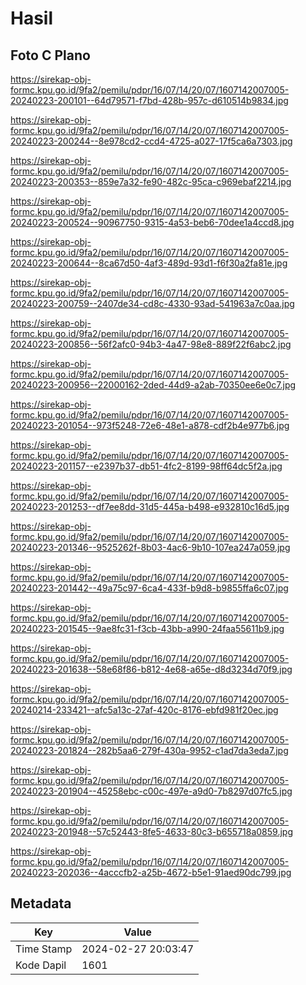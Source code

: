 # Hasil

## Foto C Plano

https://sirekap-obj-formc.kpu.go.id/9fa2/pemilu/pdpr/16/07/14/20/07/1607142007005-20240223-200101--64d79571-f7bd-428b-957c-d610514b9834.jpg

https://sirekap-obj-formc.kpu.go.id/9fa2/pemilu/pdpr/16/07/14/20/07/1607142007005-20240223-200244--8e978cd2-ccd4-4725-a027-17f5ca6a7303.jpg

https://sirekap-obj-formc.kpu.go.id/9fa2/pemilu/pdpr/16/07/14/20/07/1607142007005-20240223-200353--859e7a32-fe90-482c-95ca-c969ebaf2214.jpg

https://sirekap-obj-formc.kpu.go.id/9fa2/pemilu/pdpr/16/07/14/20/07/1607142007005-20240223-200524--90967750-9315-4a53-beb6-70dee1a4ccd8.jpg

https://sirekap-obj-formc.kpu.go.id/9fa2/pemilu/pdpr/16/07/14/20/07/1607142007005-20240223-200644--8ca67d50-4af3-489d-93d1-f6f30a2fa81e.jpg

https://sirekap-obj-formc.kpu.go.id/9fa2/pemilu/pdpr/16/07/14/20/07/1607142007005-20240223-200759--2407de34-cd8c-4330-93ad-541963a7c0aa.jpg

https://sirekap-obj-formc.kpu.go.id/9fa2/pemilu/pdpr/16/07/14/20/07/1607142007005-20240223-200856--56f2afc0-94b3-4a47-98e8-889f22f6abc2.jpg

https://sirekap-obj-formc.kpu.go.id/9fa2/pemilu/pdpr/16/07/14/20/07/1607142007005-20240223-200956--22000162-2ded-44d9-a2ab-70350ee6e0c7.jpg

https://sirekap-obj-formc.kpu.go.id/9fa2/pemilu/pdpr/16/07/14/20/07/1607142007005-20240223-201054--973f5248-72e6-48e1-a878-cdf2b4e977b6.jpg

https://sirekap-obj-formc.kpu.go.id/9fa2/pemilu/pdpr/16/07/14/20/07/1607142007005-20240223-201157--e2397b37-db51-4fc2-8199-98ff64dc5f2a.jpg

https://sirekap-obj-formc.kpu.go.id/9fa2/pemilu/pdpr/16/07/14/20/07/1607142007005-20240223-201253--df7ee8dd-31d5-445a-b498-e932810c16d5.jpg

https://sirekap-obj-formc.kpu.go.id/9fa2/pemilu/pdpr/16/07/14/20/07/1607142007005-20240223-201346--9525262f-8b03-4ac6-9b10-107ea247a059.jpg

https://sirekap-obj-formc.kpu.go.id/9fa2/pemilu/pdpr/16/07/14/20/07/1607142007005-20240223-201442--49a75c97-6ca4-433f-b9d8-b9855ffa6c07.jpg

https://sirekap-obj-formc.kpu.go.id/9fa2/pemilu/pdpr/16/07/14/20/07/1607142007005-20240223-201545--9ae8fc31-f3cb-43bb-a990-24faa55611b9.jpg

https://sirekap-obj-formc.kpu.go.id/9fa2/pemilu/pdpr/16/07/14/20/07/1607142007005-20240223-201638--58e68f86-b812-4e68-a65e-d8d3234d70f9.jpg

https://sirekap-obj-formc.kpu.go.id/9fa2/pemilu/pdpr/16/07/14/20/07/1607142007005-20240214-233421--afc5a13c-27af-420c-8176-ebfd981f20ec.jpg

https://sirekap-obj-formc.kpu.go.id/9fa2/pemilu/pdpr/16/07/14/20/07/1607142007005-20240223-201824--282b5aa6-279f-430a-9952-c1ad7da3eda7.jpg

https://sirekap-obj-formc.kpu.go.id/9fa2/pemilu/pdpr/16/07/14/20/07/1607142007005-20240223-201904--45258ebc-c00c-497e-a9d0-7b8297d07fc5.jpg

https://sirekap-obj-formc.kpu.go.id/9fa2/pemilu/pdpr/16/07/14/20/07/1607142007005-20240223-201948--57c52443-8fe5-4633-80c3-b655718a0859.jpg

https://sirekap-obj-formc.kpu.go.id/9fa2/pemilu/pdpr/16/07/14/20/07/1607142007005-20240223-202036--4acccfb2-a25b-4672-b5e1-91aed90dc799.jpg


## Metadata

| Key        | Value               |
| ---------- | ------------------- |
| Time Stamp | 2024-02-27 20:03:47 |
| Kode Dapil | 1601                |



